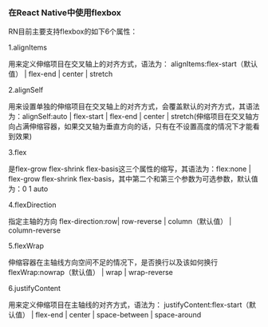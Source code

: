 ### 在React Native中使用flexbox

RN目前主要支持flexbox的如下6个属性：

1.alignItems

用来定义伸缩项目在交叉轴上的对齐方式，语法为：
alignItems:flex-start（默认值） | flex-end | center | stretch

2.alignSelf

用来设置单独的伸缩项目在交叉轴上的对齐方式，会覆盖默认的对齐方式，其语法为：alignSelf:auto | flex-start | flex-end | center | stretch(伸缩项目在交叉轴方向占满伸缩容器，如果交叉轴为垂直方向的话，只有在不设置高度的情况下才能看到效果)

3.flex

是flex-grow flex-shrink flex-basis这三个属性的缩写，其语法为：flex:none | flex-grow flex-shrink flex-basis，其中第二个和第三个参数为可选参数，默认值为：0 1 auto

4.flexDirection

指定主轴的方向 flex-direction:row| row-reverse | column（默认值） | column-reverse

5.flexWrap

伸缩容器在主轴线方向空间不足的情况下，是否换行以及该如何换行
flexWrap:nowrap（默认值） | wrap | wrap-reverse

6.justifyContent

用来定义伸缩项目在主轴线的对齐方式，语法为：
justifyContent:flex-start（默认值） | flex-end | center | space-between | space-around